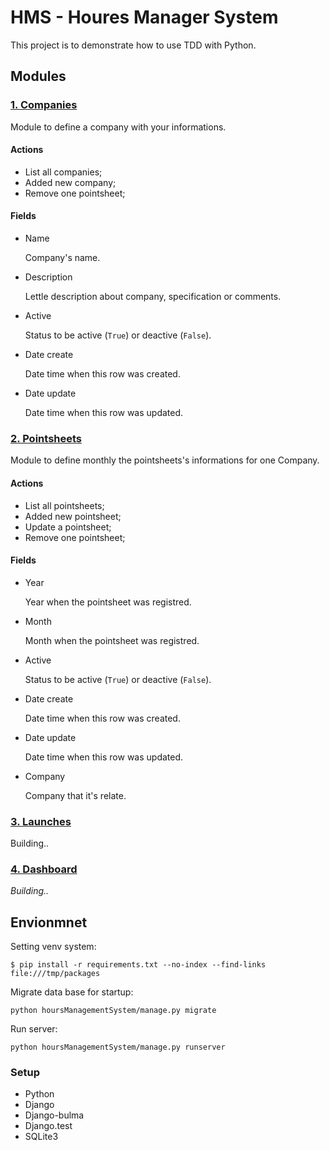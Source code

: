 HMS - Houres Manager System
======

This project is to demonstrate how to use TDD with Python.

## Modules

### [1. Companies](https://github.com/fbrump/hours-management-system/tree/master/hoursManagementSystem/company 'Go to company path')

Module to define a company with your informations.

#### Actions

* List all companies;
* Added new company;
* Remove one pointsheet;

#### Fields

- Name

    Company's name.

- Description

    Lettle description about company, specification or comments.
    
- Active

    Status to be active (`True`) or deactive (`False`).
    
- Date create

    Date time when this row was created.
    
- Date update

    Date time when this row was updated.

### [2. Pointsheets](https://github.com/fbrump/hours-management-system/tree/master/hoursManagementSystem/pointsheets 'Go to Pointsheets path')

Module to define monthly the pointsheets's informations for one Company.

#### Actions

* List all pointsheets;
* Added new pointsheet;
* Update a pointsheet;
* Remove one pointsheet;

#### Fields

- Year

    Year when the pointsheet was registred.
    
- Month 

    Month when the pointsheet was registred.
    
- Active
    
    Status to be active (`True`) or deactive (`False`).
    
- Date create

    Date time when this row was created.
    
- Date update
    
    Date time when this row was updated.
    
- Company
    
    Company that it's relate.

### [3. Launches](https://github.com/fbrump/hours-management-system/tree/master/hoursManagementSystem/launches 'Go to launches path')

Building..

### [4. Dashboard](https://github.com/fbrump/hours-management-system/tree/master/hoursManagementSystem/dashboard 'Go to dashboard path')

_Building.._

## Envionmnet

Setting venv system:
    
    $ pip install -r requirements.txt --no-index --find-links file:///tmp/packages

Migrate data base for startup:
    
    python hoursManagementSystem/manage.py migrate

Run server:
    
    python hoursManagementSystem/manage.py runserver

### Setup

- Python
- Django
- Django-bulma
- Django.test
- SQLite3

